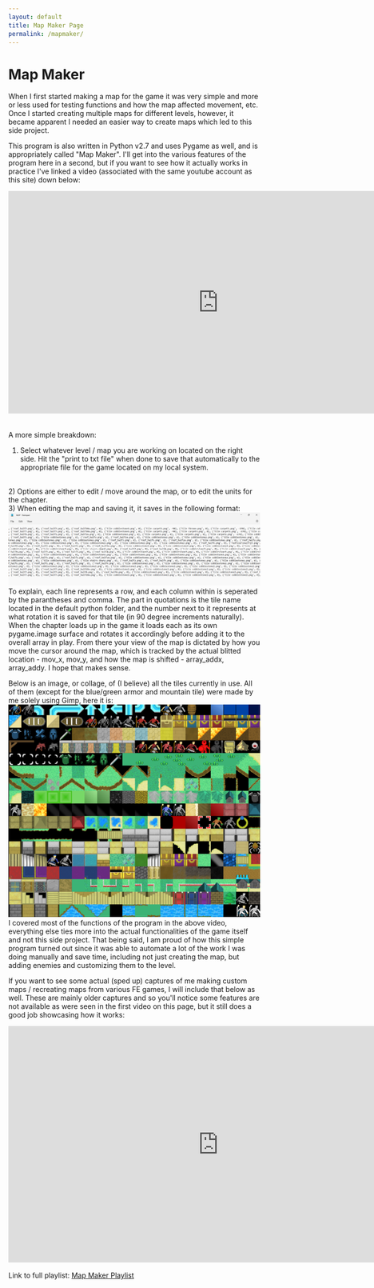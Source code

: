 ```yaml
---
layout: default
title: Map Maker Page
permalink: /mapmaker/
---
```


# Map Maker

When I first started making a map for the game it was very simple and more or less used for testing functions and how the map affected movement, etc. Once I started creating multiple maps for different levels, however, it became apparent I needed an easier way to create maps which led to this side project.

This program is also written in Python v2.7 and uses Pygame as well, and is appropriately called "Map Maker". I'll get into the various features of the program here in a second, but if you want to see how it actually works in practice I've linked a video (associated with the same youtube account as this site) down below:
<iframe width="840" height="445" src="https://www.youtube.com/embed/watch?v=jkbnEvTVbpo&list=PLecUQNqdK8lSmqQErHC5WlEA_KyjvJHH8&index=8" title="YouTube video player" frameborder="0" allow="accelerometer; autoplay; clipboard-write; encrypted-media; gyroscope; picture-in-picture" allowfullscreen></iframe>
<br>
<br>

A more simple breakdown:

1) Select whatever level / map you are working on located on the right side. Hit the "print to txt file" when done to save that automatically to the appropriate file for the game located on my local system.
<br>
2) Options are either to edit / move around the map, or to edit the units for the chapter.
<br>
3) When editing the map and saving it, it saves in the following format:
<img src="/assets/how maps are saved.png" alt="">
<br>
To explain, each line represents a row, and each column within is seperated by the parantheses and comma. The part in quotations is the tile name located in the default python folder, and the number next to it represents at what rotation it is saved for that tile (in 90 degree increments naturally). When the chapter loads up in the game it loads each as its own pygame.image surface and rotates it accordingly before adding it to the overall array in play. From there your view of the map is dictated by how you move the cursor around the map, which is tracked by the actual blitted location - mov_x, mov_y, and how the map is shifted - array_addx, array_addy. I hope that makes sense.

Below is an image, or collage, of (I believe) all the tiles currently in use. All of them (except for the blue/green armor and mountain tile) were made by me solely using Gimp, here it is:
<img src="/assets/all tiles.png" alt="">
<br>
I covered most of the functions of the program in the above video, everything else ties more into the actual functionalities of the game itself and not this side project. That being said, I am proud of how this simple program turned out since it was able to automate a lot of the work I was doing manually and save time, including not just creating the map, but adding enemies and customizing them to the level.



If you want to see some actual (sped up) captures of me making custom maps / recreating maps from various FE games, I will include that below as well. These are mainly older captures and so you'll notice some features are not available as were seen in the first video on this page, but it still does a good job showcasing how it works:

<iframe width="840" height="473" src="https://www.youtube.com/embed/watch?v=kh88FvpEo6I&list=PLecUQNqdK8lSmqQErHC5WlEA_KyjvJHH8" title="YouTube video player" frameborder="0" allow="accelerometer; autoplay; clipboard-write; encrypted-media; gyroscope; picture-in-picture" allowfullscreen></iframe>

Link to full playlist: [Map Maker Playlist](https://www.youtube.com/playlist?list=PLecUQNqdK8lSmqQErHC5WlEA_KyjvJHH8)

